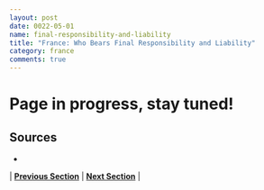 ```yaml
---
layout: post
date: 0022-05-01
name: final-responsibility-and-liability
title: "France: Who Bears Final Responsibility and Liability"
category: france
comments: true
---
```


# Page in progress, stay tuned!

Sources
-- 
- 


| **[Previous Section]( https://neo-project.github.io/global-blockchain-compliance-hub//france/france-privacy-and-data-protection.html)** | **[Next Section]( https://neo-project.github.io/global-blockchain-compliance-hub//france/france-smart-contracts.html)** |

